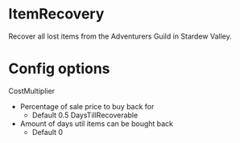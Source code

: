 # ItemRecovery
Recover all lost items from the Adventurers Guild in Stardew Valley.

# Config options
CostMultiplier
- Percentage of sale price to buy back for
  - Default 0.5
DaysTillRecoverable
- Amount of days util items can be bought back
  - Default 0
